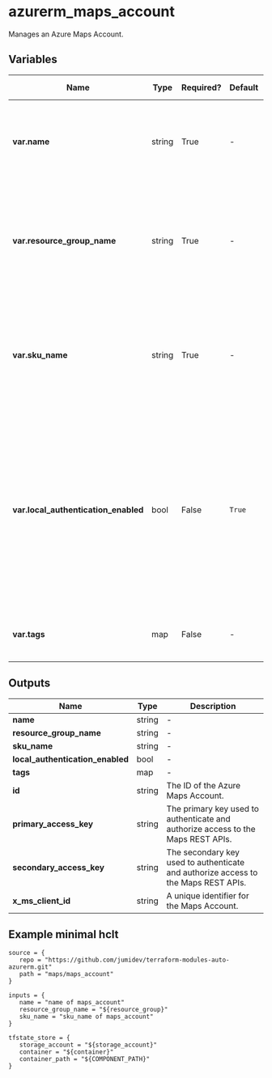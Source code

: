 # azurerm_maps_account

Manages an Azure Maps Account.

## Variables

| Name | Type | Required? |  Default  |  possible values |  Description |
| ---- | ---- | --------- |  ----------- | ----------- | ----------- |
| **var.name** | string | True | -  |  -  |  The name of the Azure Maps Account. Changing this forces a new resource to be created. | 
| **var.resource_group_name** | string | True | -  |  -  |  The name of the Resource Group in which the Azure Maps Account should exist. Changing this forces a new resource to be created. | 
| **var.sku_name** | string | True | -  |  `S0`, `S1`, `G2`  |  The SKU of the Azure Maps Account. Possible values are `S0`, `S1` and `G2`. Changing this forces a new resource to be created. | 
| **var.local_authentication_enabled** | bool | False | `True`  |  -  |  Is local authentication enabled for this Azure Maps Account? When `false`, all authentication to the Azure Maps data-plane REST API is disabled, except Azure AD authentication. Defaults to `true`. | 
| **var.tags** | map | False | -  |  -  |  A mapping of tags to assign to the Azure Maps Account. | 



## Outputs

| Name | Type | Description |
| ---- | ---- | --------- | 
| **name** | string  | - | 
| **resource_group_name** | string  | - | 
| **sku_name** | string  | - | 
| **local_authentication_enabled** | bool  | - | 
| **tags** | map  | - | 
| **id** | string  | The ID of the Azure Maps Account. | 
| **primary_access_key** | string  | The primary key used to authenticate and authorize access to the Maps REST APIs. | 
| **secondary_access_key** | string  | The secondary key used to authenticate and authorize access to the Maps REST APIs. | 
| **x_ms_client_id** | string  | A unique identifier for the Maps Account. | 

## Example minimal hclt

```hcl
source = {
   repo = "https://github.com/jumidev/terraform-modules-auto-azurerm.git" 
   path = "maps/maps_account" 
}

inputs = {
   name = "name of maps_account" 
   resource_group_name = "${resource_group}" 
   sku_name = "sku_name of maps_account" 
}

tfstate_store = {
   storage_account = "${storage_account}" 
   container = "${container}" 
   container_path = "${COMPONENT_PATH}" 
}


```